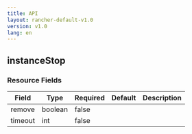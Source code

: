 ```yaml
---
title: API
layout: rancher-default-v1.0
version: v1.0
lang: en
---
```


## instanceStop





### Resource Fields

Field | Type | Required | Default | Description
---|---|---|---|---
remove | boolean | false |  | 
timeout | int | false |  | 

